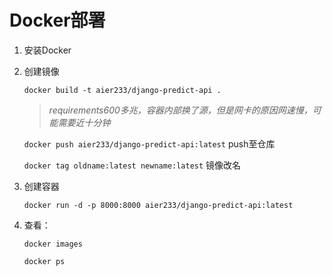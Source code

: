 # Docker部署

1. 安装Docker

2. 创建镜像

   `docker build -t aier233/django-predict-api .` 

   >  *requirements600多兆，容器内部换了源，但是网卡的原因网速慢，可能需要近十分钟* 

    `docker push aier233/django-predict-api:latest`  push至仓库

    `docker tag oldname:latest newname:latest` 镜像改名

3. 创建容器

    `docker run -d -p 8000:8000 aier233/django-predict-api:latest` 

4. 查看：

     `docker images` 

     `docker ps`  
